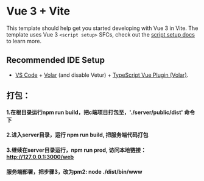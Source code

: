 # Vue 3 + Vite

This template should help get you started developing with Vue 3 in Vite. The template uses Vue 3 `<script setup>` SFCs, check out the [script setup docs](https://v3.vuejs.org/api/sfc-script-setup.html#sfc-script-setup) to learn more.

## Recommended IDE Setup

- [VS Code](https://code.visualstudio.com/) + [Volar](https://marketplace.visualstudio.com/items?itemName=Vue.volar) (and disable Vetur) + [TypeScript Vue Plugin (Volar)](https://marketplace.visualstudio.com/items?itemName=Vue.vscode-typescript-vue-plugin).


## 打包：
#### 1.在根目录运行npm run build，把c端项目打包至，'./server/public/dist' 命令下
#### 2.进入server目录，运行 npm run build, 把服务端代码打包
#### 3.继续在server目录运行，npm run prod, 访问本地链接：http://127.0.0.1:3000/web

#### 服务端部署，把步骤3，改为pm2: node ./dist/bin/www